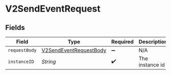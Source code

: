 # V2SendEventRequest


## Fields

| Field                                                                       | Type                                                                        | Required                                                                    | Description                                                                 |
| --------------------------------------------------------------------------- | --------------------------------------------------------------------------- | --------------------------------------------------------------------------- | --------------------------------------------------------------------------- |
| `requestBody`                                                               | [V2SendEventRequestBody](../../models/operations/V2SendEventRequestBody.md) | :heavy_minus_sign:                                                          | N/A                                                                         |
| `instanceID`                                                                | *String*                                                                    | :heavy_check_mark:                                                          | The instance id                                                             |